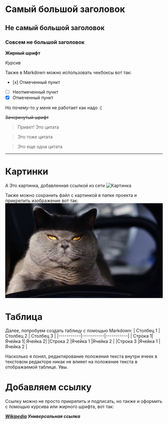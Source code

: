 # Самый большой заголовок
## Не самый большой заголовок
### Совсем не большой заголовок

__Жирный шрифт__

*Курсив*

Также в Markdown можно использовать чекбоксы вот так:

- [х] Отмеченный пункт
- [ ] Неотмеченный пункт
- [x] Отмеченный пункт

Но почему-то у меня не работает как надо :(

~~Зачеркнутый шрифт~~

> Привет! Это цитата

> Это тоже цитата

> Это еще одна цитата

---
# Картинки
А Это картинка, добавленная ссылкой из сети
![Картинка](https://mobimg.b-cdn.net/v3/fetch/ae/ae3617367cfef8ee5cba5db54cde1360.jpeg?w=1470&r=0.5625)

Также можно сохранить файл с картинкой в папке проекта и прикрепить изображение вот так:
![Кот из папки resourses](/resourses/kot-koshak-kotyara-kote-vzglyad.jpg)

# Таблица
Далее, попробуем создать таблицу с помощью Markdown:
| Столбец 1 | Столбец 2 | Столбец 3 |
|-----------|-----------|-----------|
|   Строка 1|   Ячейка 1|   Ячейка 2|
|Строка 2   |Ячейка 1   |Ячейка 2   |
|Строка 3   |Ячейка 1   |Ячейка 2   |

Насколько я понял, редактирование положения текста внутри ячеек в текстовом редакторе никак не влияет на положение текста в отображаемой таблице. Увы.

# Добавляем ссылку

Ссылку можно не просто прикрепить и подписать, но также и оформить с помощью курсива или жирного шрифта, вот так:

_**[Wikipedia](https://www.wikipedia.org)  Универсальная ссылка**_ 
